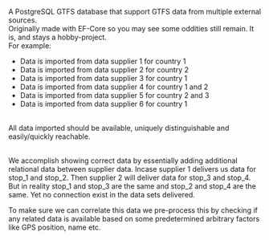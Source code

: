 A PostgreSQL GTFS database that support GTFS data from multiple external sources.<br>
Originally made with EF-Core so you may see some oddities still remain. It is, and stays a hobby-project.
<br>
For example:
- Data is imported from data supplier 1 for country 1
- Data is imported from data supplier 2 for country 2
- Data is imported from data supplier 3 for country 1
- Data is imported from data supplier 4 for country 1 and 2
- Data is imported from data supplier 5 for country 2 and 3
- Data is imported from data supplier 6 for country 1
<br>
All data imported should be available, uniquely distinguishable and easily/quickly reachable.<br>
<br>

We accomplish showing correct data by essentially adding additional relational data between supplier data. Incase supplier 1 delivers us data for stop_1 and stop_2. Then supplier 2 will  deliver data for stop_3 and stop_4. But in reality stop_1 and stop_3 are the same and stop_2 and stop_4 are the same. Yet no connection exist in the data sets delivered. <br>

To make sure we can correlate this data we pre-process this by checking if any related data is available based on some predetermined arbitrary factors like GPS position, name etc. 
